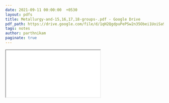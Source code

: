 ```yaml
---
date: 2021-09-11 00:00:00  +0530
layout: pdfs
title: Metallurgy-and-15,16,17,18-groups-.pdf - Google Drive
pdf_path: https://drive.google.com/file/d/1qH2QgdpuPePSw2n35Obei1UoiSa9GqPW/preview?usp=sharing
tags: notes
author: parthnikam
paginate: true
---
```


<iframe class="embed-pdf" src="{{ page.pdf_path }}#toolbar=0" seamless="seamless" scrolling="no" style="overflow:hidden"></iframe>

